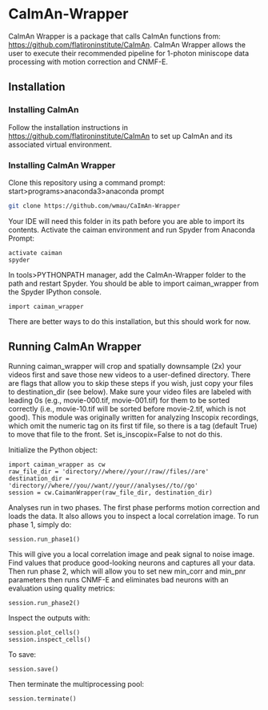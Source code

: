 # CaImAn-Wrapper


CaImAn Wrapper is a package that calls CaImAn functions from: https://github.com/flatironinstitute/CaImAn. CaImAn Wrapper allows the user to execute
their recommended pipeline for 1-photon miniscope data processing with motion correction and CNMF-E. 

## Installation
### Installing CaImAn
Follow the installation instructions in https://github.com/flatironinstitute/CaImAn to set up CaImAn and its associated virtual 
environment. 

### Installing CaImAn Wrapper
Clone this repository using a command prompt: start>programs>anaconda3>anaconda prompt

```bash
git clone https://github.com/wmau/CaImAn-Wrapper
```

Your IDE will need this folder in its path before you are able to import its contents. Activate the caiman environment and run Spyder
from Anaconda Prompt:
```
activate caiman
spyder
```

In tools>PYTHONPATH manager, add the CaImAn-Wrapper folder to the path and restart Spyder. You should be able to import caiman_wrapper
from the Spyder IPython console.
```
import caiman_wrapper
```

There are better ways to do this installation, but this should work for now. 

## Running CaImAn Wrapper
Running caiman_wrapper will crop and spatially downsample (2x) your videos first and save those new videos to a user-defined directory. 
There are flags that allow you to skip these steps if you wish, just copy your files to destination_dir (see below). Make sure 
your video files are labeled with leading 0s (e.g., movie-000.tif, movie-001.tif) for them to be sorted correctly (i.e., 
movie-10.tif will be sorted before movie-2.tif, which is not good). This module was originally written for analyzing Inscopix 
recordings, which omit the numeric tag on its first tif file, so there is a tag (default True) to move that file to the front. 
Set is_inscopix=False to not do this.  

Initialize the Python object: 
```
import caiman_wrapper as cw
raw_file_dir = 'directory//where//your//raw//files//are'
destination_dir = 'directory//where//you//want//your//analyses//to//go'
session = cw.CaimanWrapper(raw_file_dir, destination_dir)
```

Analyses run in two phases. The first phase performs motion correction and loads the data. It also allows you to inspect a 
local correlation image. To run phase 1, simply do:
```
session.run_phase1()
```

This will give you a local correlation image and peak signal to noise image. Find values that produce good-looking neurons and 
captures all your data. Then run phase 2, which will allow you to set new min_corr and min_pnr parameters then runs CNMF-E and
eliminates bad neurons with an evaluation using quality metrics:
```
session.run_phase2()
```

Inspect the outputs with:
```
session.plot_cells()
session.inspect_cells()
```

To save: 
```
session.save()
```

Then terminate the multiprocessing pool:
```
session.terminate()
```